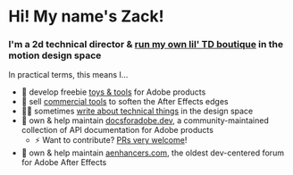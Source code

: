 # Hi! My name's Zack!

### I'm a 2d technical director & [run my own lil' TD boutique](https://lovatt.co/) in the motion design space

In practical terms, this means I…

* 🎂 develop freebie [toys & tools](https://github.com/zlovatt/zl_Scriptlets) for Adobe products
* 🔨 sell [commercial tools](https://aescripts.com/authors/zack-lovatt/) to soften the After Effects edges
* ✍🏻 sometimes [write about technical things](https://lova.tt/tips) in the design space
* 📃 own & help maintain [docsforadobe.dev](https://docsforadobe.dev), a community-maintained collection of API documentation for Adobe products
  * ⚡ Want to contribute? [PRs very welcome](https://github.com/docsforadobe)!
* 📜 own & help maintain [aenhancers.com](https://aenhancers.com), the oldest dev-centered forum for Adobe After Effects
